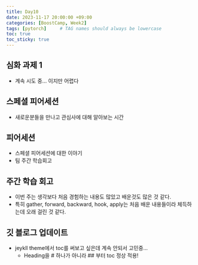 ```yaml
---
title: Day10
date: 2023-11-17 20:00:00 +09:00
categories: [BoostCamp, Week2]
tags: [pytorch]     # TAG names should always be lowercase
toc: true
toc_sticky: true
---
```


## 심화 과제 1
- 계속 시도 중... 이지만 어렵다

## 스페셜 피어세션
- 새로운분들을 만나고 관심사에 대해 알아보는 시간 

## 피어세션
- 스페셜 피어세션에 대한 이야기
- 팀 주간 학습회고

## 주간 학습 회고
- 이번 주는 생각보다 처음 경험하는 내용도 많았고 배운것도 많은 것 같다.
- 특히 gather, forward, backward, hook, apply는 처음 배운 내용들이라 체득하는데 오래 걸린 것 같다.

## 깃 블로그 업데이트
- jeykll theme에서 toc를 써보고 싶은데 계속 안되서 고민중...
  - Heading을 # 하나가 아니라 ## 부터 toc 정상 적용!